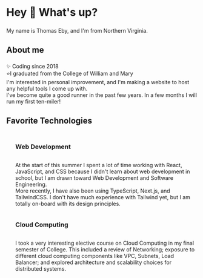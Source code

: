 <h1 align="left">Hey 👋 What's up?</h1>

###

<p align="left">My name is Thomas Eby, and I'm from Northern Virginia.</p>

###

<h2 align="left">About me</h2>

###

<p align="left">✨ Coding since 2018<br>⭐I graduated from the College of William and Mary<br>I'm interested in personal improvement, and I'm making a website to host any helpful tools I come up with.<br>I've become quite a good runner in the past few years. In a few months I will run my first ten-miler!</p>

###

<h2 align="left">Favorite Technologies</h2>

###

<ul align="left">
<li style="display: flex; flex-direction: column;">
  <h3>Web Development</h3>
  <p>At the start of this summer I spent a lot of time working with React, JavaScript, and CSS because I didn't learn about web development in school, but I am drawn toward Web Development and Software Engineering.<br>More recently, I have also been using TypeScript, Next.js, and TailwindCSS. I don't have much experience with Tailwind yet, but I am totally on-board with its design principles.</p>
</li>
<li style="display: flex; flex-direction: column;">
  <h3>Cloud Computing</h3>
  <p>I took a very interesting elective course on Cloud Computing in my final semester of College. This included a review of Networking; exposure to different cloud computing components like VPC, Subnets, Load Balancer; and explored architecture and scalability choices for distributed systems.</p>
</li>

</ul>

